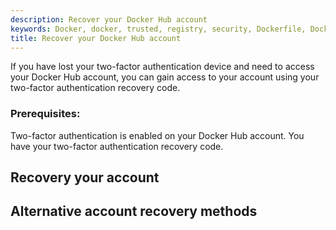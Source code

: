 ```yaml
---
description: Recover your Docker Hub account
keywords: Docker, docker, trusted, registry, security, Dockerfile, Docker Hub, webhooks, docs, documentation
title: Recover your Docker Hub account
---
```


If you have lost your two-factor authentication device and need to access your
Docker Hub account, you can gain access to your account using your two-factor
authentication recovery code.

### Prerequisites:
Two-factor authentication is enabled on your Docker Hub account.
You have your two-factor authentication recovery code.


## Recovery your account



## Alternative account recovery methods
